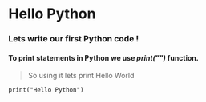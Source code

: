 # Hello Python
### Lets write our first Python code !
#### To print statements in Python we use *print("")* function.
> So using it lets print Hello World
```
print("Hello Python")
```